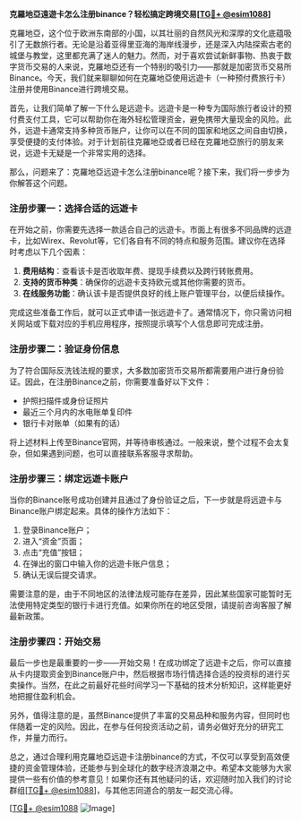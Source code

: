 **克羅地亞遠遊卡怎么注册binance？轻松搞定跨境交易[[TG💪+ @esim1088](https://t.me/s/esim1088)]**

克羅地亞，这个位于欧洲东南部的小国，以其壮丽的自然风光和深厚的文化底蕴吸引了无数旅行者。无论是沿着亚得里亚海的海岸线漫步，还是深入内陆探索古老的城堡与教堂，这里都充满了迷人的魅力。然而，对于喜欢尝试新鲜事物、热衷于数字货币交易的人来说，克羅地亞还有一个特别的吸引力——那就是加密货币交易所Binance。今天，我们就来聊聊如何在克羅地亞使用远遊卡（一种预付费旅行卡）注册并使用Binance进行跨境交易。

首先，让我们简单了解一下什么是远遊卡。远遊卡是一种专为国际旅行者设计的预付费支付工具，它可以帮助你在海外轻松管理资金，避免携带大量现金的风险。此外，远遊卡通常支持多种货币账户，让你可以在不同的国家和地区之间自由切换，享受便捷的支付体验。对于计划前往克羅地亞或者已经在克羅地亞旅行的朋友来说，远遊卡无疑是一个非常实用的选择。

那么，问题来了：克羅地亞远遊卡怎么注册binance呢？接下来，我们将一步步为你解答这个问题。

### 注册步骤一：选择合适的远遊卡

在开始之前，你需要先选择一款适合自己的远遊卡。市面上有很多不同品牌的远遊卡，比如Wirex、Revolut等，它们各自有不同的特点和服务范围。建议你在选择时考虑以下几个因素：

1. **费用结构**：查看该卡是否收取年费、提现手续费以及跨行转账费用。
2. **支持的货币种类**：确保你的远遊卡支持欧元或其他你需要的货币。
3. **在线服务功能**：确认该卡是否提供良好的线上账户管理平台，以便后续操作。

完成这些准备工作后，就可以正式申请一张远遊卡了。通常情况下，你只需访问相关网站或下载对应的手机应用程序，按照提示填写个人信息即可完成注册。

### 注册步骤二：验证身份信息

为了符合国际反洗钱法规的要求，大多数加密货币交易所都需要用户进行身份验证。因此，在注册Binance之前，你需要准备好以下文件：

- 护照扫描件或身份证照片
- 最近三个月内的水电账单复印件
- 银行卡对账单（如果有的话）

将上述材料上传至Binance官网，并等待审核通过。一般来说，整个过程不会太复杂，但如果遇到问题，也可以直接联系客服寻求帮助。

### 注册步骤三：绑定远遊卡账户

当你的Binance账号成功创建并且通过了身份验证之后，下一步就是将远遊卡与Binance账户绑定起来。具体的操作方法如下：

1. 登录Binance账户；
2. 进入“资金”页面；
3. 点击“充值”按钮；
4. 在弹出的窗口中输入你的远遊卡账户信息；
5. 确认无误后提交请求。

需要注意的是，由于不同地区的法律法规可能存在差异，因此某些国家可能暂时无法使用特定类型的银行卡进行充值。如果你所在的地区受限，请提前咨询客服了解最新政策。

### 注册步骤四：开始交易

最后一步也是最重要的一步——开始交易！在成功绑定了远遊卡之后，你可以直接从卡内提取资金到Binance账户中，然后根据市场行情选择合适的投资标的进行买卖操作。当然，在此之前最好花些时间学习一下基础的技术分析知识，这样能更好地把握住盈利机会。

另外，值得注意的是，虽然Binance提供了丰富的交易品种和服务内容，但同时也伴随着一定的风险。因此，在参与任何投资活动之前，请务必做好充分的研究工作，并量力而行。

总之，通过合理利用克羅地亞远遊卡注册binance的方式，不仅可以享受到高效便捷的资金管理体验，还能参与到全球化的数字经济浪潮之中。希望本文能够为大家提供一些有价值的参考意见！如果你还有其他疑问的话，欢迎随时加入我们的讨论群组[[TG💪+ @esim1088](https://t.me/s/esim1088)]，与其他志同道合的朋友一起交流心得。

[[TG💪+ @esim1088](https://t.me/s/esim1088) ![Image](https://i.postimg.cc/4NQfJmqS/Snipaste-2025-05-13-00-14-12.png)]